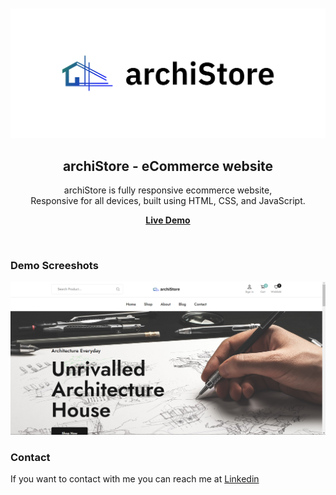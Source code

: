 <div align="center">
  <br />
  <br />
  
  <img src="./readme-images/project-logo.png" />

  <h2 align="center">archiStore - eCommerce website</h2>

  archiStore is fully responsive ecommerce website, <br />Responsive for all devices, built using HTML, CSS, and JavaScript.

  <a href="https://archistore.netlify.app/"><strong>Live Demo</strong></a>

</div>


<br />

### Demo Screeshots

![archiStore Desktop Demo](./readme-images/desktop.png "Desktop Demo")


### Contact

If you want to contact with me you can reach me at 
[Linkedin](https://www.linkedin.com/in/shripad-thorat-14278213b)


